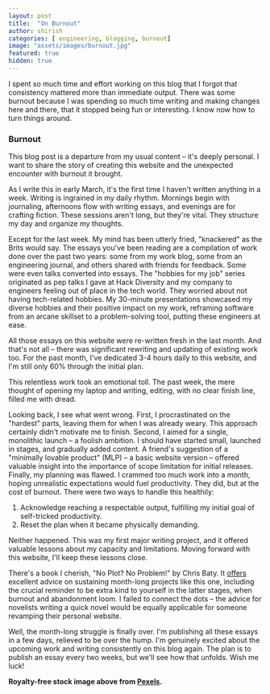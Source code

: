 ```yaml
---
layout: post
title:  "On Burnout"
author: shirish
categories: [ engineering, blogging, burnout]
image: "assets/images/burnout.jpg"
featured: true
hidden: true
---
```

I spent so much time and effort working on this blog that I forgot that consistency mattered more than immediate output. There was some burnout because I was spending so much time writing and making changes here and there, that it stopped being fun or interesting. I know now how to turn things around.

### Burnout

This blog post is a departure from my usual content – it's deeply personal. I want to share the story of creating this website and the unexpected encounter with burnout it brought.

As I write this in early March, it's the first time I haven't written anything in a week. Writing is ingrained in my daily rhythm. Mornings begin with journaling, afternoons flow with writing essays, and evenings are for crafting fiction. These sessions aren't long, but they're vital. They structure my day and organize my thoughts.

Except for the last week. My mind has been utterly fried, "knackered" as the Brits would say. The essays you've been reading are a compilation of work done over the past two years: some from my work blog, some from an engineering journal, and others shared with friends for feedback. Some were even talks converted into essays. The "hobbies for my job" series originated as pep talks I gave at Hack Diversity and my company to engineers feeling out of place in the tech world. They worried about not having tech-related hobbies. My 30-minute presentations showcased my diverse hobbies and their positive impact on my work, reframing software from an arcane skillset to a problem-solving tool, putting these engineers at ease.

All those essays on this website were re-written fresh in the last month. And that's not all – there was significant rewriting and updating of existing work too. For the past month, I've dedicated 3-4 hours daily to this website, and I'm still only 60% through the initial plan.

This relentless work took an emotional toll. The past week, the mere thought of opening my laptop and writing, editing, with no clear finish line, filled me with dread.

Looking back, I see what went wrong. First, I procrastinated on the "hardest" parts, leaving them for when I was already weary. This approach certainly didn't motivate me to finish. Second, I aimed for a single, monolithic launch – a foolish ambition. I should have started small, launched in stages, and gradually added content. A friend's suggestion of a "minimally lovable product" (MLP) – a basic website version – offered valuable insight into the importance of scope limitation for initial releases. Finally, my planning was flawed. I crammed too much work into a month, hoping unrealistic expectations would fuel productivity. They did, but at the cost of burnout. There were two ways to handle this healthily:

1. Acknowledge reaching a respectable output, fulfilling my initial goal of self-tricked productivity.
2. Reset the plan when it became physically demanding.

Neither happened. This was my first major writing project, and it offered valuable lessons about my capacity and limitations. Moving forward with this website, I'll keep these lessons close.

There's a book I cherish, "No Plot? No Problem!" by Chris Baty. It [offers](https://www.goodreads.com/en/book/show/114817) excellent advice on sustaining month-long projects like this one, including the crucial reminder to be extra kind to yourself in the latter stages, when burnout and abandonment loom. I failed to connect the dots – the advice for novelists writing a quick novel would be equally applicable for someone revamping their personal website.

Well, the month-long struggle is finally over. I'm publishing all these essays in a few days, relieved to be over the hump. I'm genuinely excited about the upcoming work and writing consistently on this blog again. The plan is to publish an essay every two weeks, but we'll see how that unfolds. Wish me luck!

__Royalty-free stock image above from [Pexels](https://www.pexels.com/).__